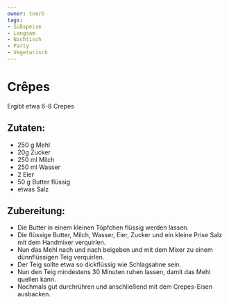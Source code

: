 ```yaml
---
owner: toerb
tags:
- Süßspeise
- Langsam
- Nachtisch
- Party
- Vegetarisch
---
```

Crêpes
================

Ergibt etwa 6-8 Crepes

Zutaten:
-----------------
 * 250 g Mehl
 * 20g Zucker
 * 250 ml Milch
 * 250 ml Wasser
 * 2 Eier
 * 50 g Butter flüssig
 * etwas Salz

 Zubereitung:
-------------

  - Die Butter in einem kleinen Töpfchen flüssig werden lassen.
  - Die flüssige Butter, Milch, Wasser, Eier, Zucker und ein kleine Prise Salz mit dem Handmixer verquirlen.
  - Nun das Mehl nach und nach beigeben und mit dem Mixer zu einem dünnflüssigen Teig verquirlen.
  - Der Teig sollte etwa so dickflüssig wie Schlagsahne sein.
  - Nun den Teig mindestens 30 Minuten ruhen lassen, damit das Mehl quellen kann.
  - Nochmals gut durchrühren und anschließend mit dem Crepes-Eisen ausbacken.
